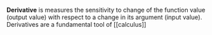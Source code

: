 **Derivative** is measures the sensitivity to change of the function value (output value) with respect to a change in its argument (input value). Derivatives are a fundamental tool of [[calculus]]

